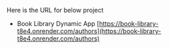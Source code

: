 Here is the URL for below project

- Book Library Dynamic App [https://book-library-t8e4.onrender.com/authors](https://book-library-t8e4.onrender.com/authors)
